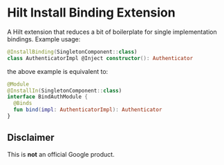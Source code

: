 # Hilt Install Binding Extension

A Hilt extension that reduces a bit of boilerplate for single implementation bindings.
Example usage:
```kotlin
@InstallBinding(SingletonComponent::class)
class AuthenticatorImpl @Inject constructor(): Authenticator
```
the above example is equivalent to:
```kotlin
@Module
@InstallIn(SingletonComponent::class)
interface BindAuthModule {
  @Binds
  fun bind(impl: AuthenticatorImpl): Authenticator
}
```

## Disclaimer
This is **not** an official Google product.